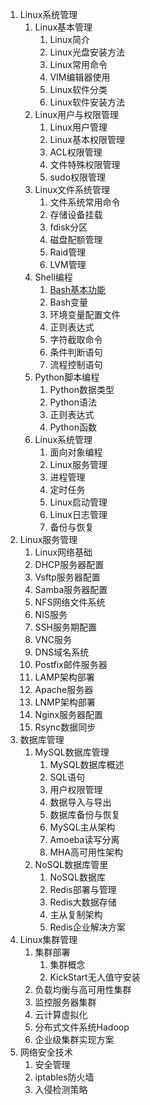 1. Linux系统管理
    1. Linux基本管理
        1. Linux简介
        2. Linux光盘安装方法
        3. Linux常用命令
        4. VIM编辑器使用
        5. Linux软件分类
        6. Linux软件安装方法
    2. Linux用户与权限管理
        1. Linux用户管理
        2. Linux基本权限管理
        3. ACL权限管理
        4. 文件特殊权限管理
        5. sudo权限管理
    3. Linux文件系统管理
        1. 文件系统常用命令
        2. 存储设备挂载
        3. fdisk分区
        4. 磁盘配额管理
        5. Raid管理
        6. LVM管理
    4. Shell编程
        01. [Bash基本功能](Linux_shell基础.md)
        02. Bash变量
        03. 环境变量配置文件
        04. 正则表达式
        05. 字符截取命令
        06. 条件判断语句
        07. 流程控制语句
    5. Python脚本编程
        1. Python数据类型
        2. Python语法
        3. 正则表达式
        4. Python函数
    6. Linux系统管理
        1. 面向对象编程
        2. Linux服务管理
        3. 进程管理
        4. 定时任务
        5. Linux启动管理
        6. Linux日志管理
        7. 备份与恢复
2. Linux服务管理
    1. Linux网络基础
    2. DHCP服务器配置
    3. Vsftp服务器配置
    4. Samba服务器配置
    5. NFS网络文件系统
    6. NIS服务
    7. SSH服务期配置
    8. VNC服务
    9. DNS域名系统
    10. Postfix邮件服务器
    11. LAMP架构部署
    12. Apache服务器
    13. LNMP架构部署
    14. Nginx服务器配置
    15. Rsync数据同步
3. 数据库管理
    1. MySQL数据库管理
        1. MySQL数据库概述
        2. SQL语句
        3. 用户权限管理
        4. 数据导入与导出
        5. 数据库备份与恢复
        6. MySQL主从架构
        7. Amoeba读写分离
        8. MHA高可用性架构
    2. NoSQL数据库管里
        1. NoSQL数据库
        2. Redis部署与管理
        3. Redis大数据存储
        4. 主从复制架构
        5. Redis企业解决方案
4. Linux集群管理
    1. 集群部署
        1. 集群概念
        2. KickStart无人值守安装
    2. 负载均衡与高可用性集群
    3. 监控服务器集群
    4. 云计算虚拟化
    5. 分布式文件系统Hadoop
    6. 企业级集群实现方案
5. 网络安全技术
    1. 安全管理
    2. iptables防火墙
    3. 入侵检测策略